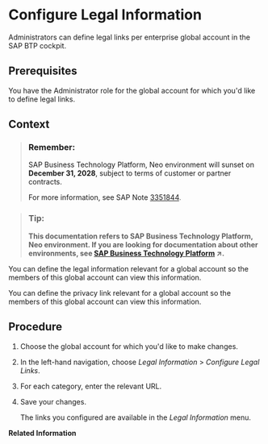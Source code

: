 <!-- copy6c3195266a9c4de990627dacd4766662 -->

# Configure Legal Information

Administrators can define legal links per enterprise global account in the SAP BTP cockpit.



<a name="copy6c3195266a9c4de990627dacd4766662__prereq_jtf_5db_tdb"/>

## Prerequisites

You have the Administrator role for the global account for which you'd like to define legal links.



## Context

> ### Remember:  
> SAP Business Technology Platform, Neo environment will sunset on **December 31, 2028**, subject to terms of customer or partner contracts.
> 
> For more information, see SAP Note [3351844](https://me.sap.com/notes/3351844).

> ### Tip:  
> **This documentation refers to SAP Business Technology Platform, Neo environment. If you are looking for documentation about other environments, see [SAP Business Technology Platform](https://help.sap.com/viewer/65de2977205c403bbc107264b8eccf4b/Cloud/en-US/6a2c1ab5a31b4ed9a2ce17a5329e1dd8.html "SAP Business Technology Platform (SAP BTP) is an integrated offering comprised of four technology portfolios: database and data management, application development and integration, analytics, and intelligent technologies. The platform offers users the ability to turn data into business value, compose end-to-end business processes, and build and extend SAP applications quickly.") :arrow_upper_right:.**

You can define the legal information relevant for a global account so the members of this global account can view this information.

You can define the privacy link relevant for a global account so the members of this global account can view this information.



## Procedure

1.  Choose the global account for which you'd like to make changes.

2.  In the left-hand navigation, choose *Legal Information* \> *Configure Legal Links*.

3.  For each category, enter the relevant URL.

4.  Save your changes.

    The links you configured are available in the *Legal Information* menu.


**Related Information**  


 <?sap-ot O2O class="- topic/link " href="b2a50bae5f22426ea876233e03a44bab.xml" text="" desc="" xtrc="link:2" xtrf="file:/home/builder/src/dita-all/jjq1673438782153/loio9fe952ba277c471bbad80cd40548bb84_en-US/src/content/localization/en-us/6c3195266a9c4de990627dacd4766662.xml" output-class="" current-file="file:/home/builder/tp.net.sf.dita-ot/2.3/plugins/com.elovirta.dita.markdown_1.3.0/xsl/dita2markdownImpl.xsl" ?> 

 <?sap-ot O2O class="- topic/link " href="4522503a44ef4230a803ebd9bfe1b28a.xml" text="" desc="" xtrc="link:4" xtrf="file:/home/builder/src/dita-all/jjq1673438782153/loio9fe952ba277c471bbad80cd40548bb84_en-US/src/content/localization/en-us/6c3195266a9c4de990627dacd4766662.xml" output-class="" current-file="file:/home/builder/tp.net.sf.dita-ot/2.3/plugins/com.elovirta.dita.markdown_1.3.0/xsl/dita2markdownImpl.xsl" ?> 

